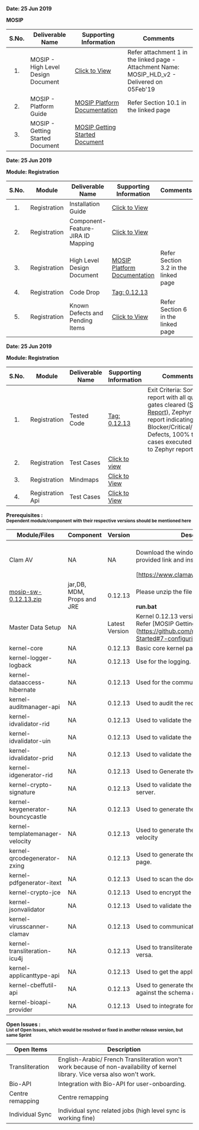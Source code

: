 **Date: 25 Jun 2019** 

**MOSIP**

|**S.No.**| **Deliverable Name**| **Supporting Information**|**Comments**|
|:------:|-----|---|---|
|1.|MOSIP - High Level Design Document|[Click to View](Deliverables---Attachments)|Refer attachment 1 in the linked page - Attachment Name: MOSIP_HLD_v2 - Delivered on 05Feb'19|
|2.|MOSIP - Platform Guide|[MOSIP Platform Documentation](Platform-Documentation)|Refer Section 10.1 in the linked page|
|3.|MOSIP - Getting Started Document|[MOSIP Getting Started Document](https://github.com/mosip/mosip/wiki/Getting-Started)|


**Date: 25 Jun 2019**

**Module: Registration**

|**S.No.**|**Module**|**Deliverable Name**| **Supporting Information**|**Comments**|
|:------:|-----|---|---|---|
|1.|Registration|Installation Guide| [Click to View](https://github.com/mosip/mosip/wiki/Registration-Client-Setup)
|2.|Registration|Component-Feature-JIRA ID Mapping|[Click to View](https://github.com/mosip/mosip/wiki/Component-Feature-ID-JIRA-ID-Mapping#9-registration-)|
|3.|Registration|High Level Design Document|[MOSIP Platform Documentation](https://github.com/mosip/mosip/wiki/Platform-Documentation#32-registration-services-)|Refer Section 3.2 in the linked page|
|4.|Registration|Code Drop|[Tag: 0.12.13](/mosip/mosip/releases/tag/0.12.13)||
|5.|Registration|Known Defects and Pending Items|[Click to View](Deliverables---Attachments)|Refer Section 6 in the linked page|

**Date: 25 Jun 2019**

**Module: Registration**

|**S.No.**|**Module**|**Deliverable Name**| **Supporting Information**|**Comments**|
|:------:|-----|---|---|---|
|1.|Registration|Tested Code|[Tag: 0.12.13](/mosip/mosip/releases/tag/0.12.13)|Exit Criteria: Sonar report with all quality gates cleared ([Sonar Report](//104.215.158.154:9000/dashboard?id=io.mosip.preregistration%3Apre-registration-parent)), Zephyr report indicating: No Blocker/Critical/Major Defects, 100% test cases executed (link to Zephyr report)|
|2.|Registration|Test Cases|[Click to view](//mosipid.atlassian.net/projects/MOS?version.id=10016&cycle.id=3ecb8208-a6f8-4ce0-9c07-1b87e1842e97&selectedItem=com.thed.zephyr.je__project-centric-view-tests-page&testsTab=test-cycles-tab)||
|3.|Registration|Mindmaps|[Click to View](/mosip/mosip/tree/master/docs/testing/Registration%20Client/Mindmaps)|
|4.|Registration Api|Test Cases|[Click to View](https://github.com/mosip/mosip/blob/master/docs/testing/Registration%20Client/Mindmaps/Reg_Client_NonBio_Integration_TestCases.xlsx)|

**Prerequisites : <br><sub>Dependent module/component with their respective versions should be mentioned here</sub></br>**  

|**Module/Files**|**Component**|**Version**|**Description (If any)**|
|-----|-------------|----------------|--------------|
|Clam AV |NA|NA|<br>Download the windows clam av antivirus by provided link and install the s\w.</br> <br>[https://www.clamav.net/downloads#otherversions]</br>|
|[mosip-sw-0.12.13.zip](https://devops.mosip.io/artifactory/libs-release/io/mosip/registration/registration-client/0.12.13/)|jar,DB, MDM, Props and JRE|0.12.13|<br>Please unzip the file and execute the run.bat</br><br> **run.bat**</br>|
|Master Data Setup |NA|Latest Version|Kernel 0.12.13 version of DB scripts can be used. Refer [MOSIP Getting Started doc.] (https://github.com/mosip/mosip/wiki/Getting-Started#7-configuring-mosip-).|
|kernel-core|NA|0.12.13|Basic core kernel packages.|
|kernel-logger-logback|NA|0.12.13|Use for the logging.|
|kernel-dataaccess-hibernate|NA|0.12.13|Used for the communicating to the DB.|
|kernel-auditmanager-api|NA|0.12.13|Used to audit the records into the DB|
|kernel-idvalidator-rid|NA|0.12.13|Used to validate the RID format.|
|kernel-idvalidator-uin|NA|0.12.13|Used to validate the UIN format|
|kernel-idvalidator-prid|NA|0.12.13|Used to validate the PRID format|
|kernel-idgenerator-rid|NA|0.12.13|Used to Generate the RID.|
|kernel-crypto-signature|NA|0.12.13|Used to validate the signature response from server.|
|kernel-keygenerator-bouncycastle|NA|0.12.13|Used to generate the key pair for AES -256.|
|kernel-templatemanager-velocity|NA|0.12.13|Used to generate the template manager using the velocity|
|kernel-qrcodegenerator-zxing|NA|0.12.13|Used to generate the QR code in acknowledgment page.|
|kernel-pdfgenerator-itext|NA|0.12.13|Used to scan the document in PDF format.|
|kernel-crypto-jce|NA|0.12.13|Used to encrypt the packet information|
|kernel-jsonvalidator|NA|0.12.13|Used to validate the JSON.|
|kernel-virusscanner-clamav|NA|0.12.13|Used to communicate to the Antivirus Clam AV|
|kernel-transliteration-icu4j|NA|0.12.13|Used to transliterate the Arabic to French and vice versa.|
|kernel-applicanttype-api|NA|0.12.13|Used to get the applicant types |
|kernel-cbeffutil-api|NA|0.12.13|Used to generate the CBEFF file and validate against the schema also.|
|kernel-bioapi-provider|NA|0.12.13|Used to integrate for the user-onboarding.|

**Open Issues : <br><sub>List of Open Issues, which would be resolved or fixed in another release version, but same Sprint</sub></br>**  

|Open Items|Description
|-----------------|----------------------
Transliteration|English-Arabic/ French Transliteration  won't work because of non-availability of kernel library. Vice versa also won't work.
Bio-API|Integration with Bio-API for user-onboarding.
Centre remapping| Centre remapping
Individual Sync| Individual sync related jobs (high level sync is working fine) 
 

